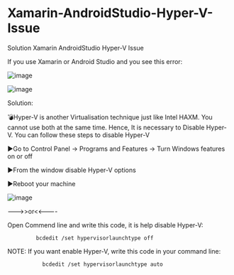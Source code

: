 # Xamarin-AndroidStudio-Hyper-V-Issue
Solution Xamarin AndroidStudio Hyper-V Issue


If you use Xamarin or Android Studio and you see this error:  



![image](https://user-images.githubusercontent.com/75094927/145982048-3f52c02d-3364-4646-b97f-01a209a03805.png)


![image](https://user-images.githubusercontent.com/75094927/145982123-0e106a2b-3fa3-4d8a-b1c4-31b9e26c07e3.png)


Solution:

💣Hyper-V is another Virtualisation technique just like Intel HAXM. You cannot use both at the same time. Hence, It is necessary to Disable Hyper-V. You can follow these steps to disable Hyper-V 

▶️Go to Control Panel -> Programs and Features -> Turn Windows features on or off

▶️From the window disable Hyper-V options

▶️Reboot your machine 


![image](https://user-images.githubusercontent.com/75094927/145982188-8d0a65c2-0a08-48c6-9dc2-dcf2c03f87af.png)



--->>or<<----
               

Open Commend line and write this code, it is help disable Hyper-V: 

             bcdedit /set hypervisorlaunchtype off


NOTE: If you want enable Hyper-V, write this code in your command line: 


               bcdedit /set hypervisorlaunchtype auto 








